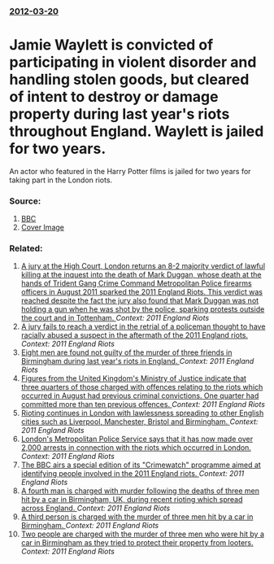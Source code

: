 ### [2012-03-20](/news/2012/03/20/index.md)

# Jamie Waylett is convicted of participating in violent disorder and handling stolen goods, but cleared of intent to destroy or damage property during last year's riots throughout England. Waylett is jailed for two years. 

An actor who featured in the Harry Potter films is jailed for two years for taking part in the London riots.


### Source:

1. [BBC](http://www.bbc.co.uk/news/uk-england-london-17449630)
1. [Cover Image](http://ichef-1.bbci.co.uk/news/1024/media/images/59195000/jpg/_59195207_014308876-1.jpg)

### Related:

1. [A jury at the High Court, London returns an 8-2 majority verdict of lawful killing at the inquest into the death of Mark Duggan, whose death at the hands of Trident Gang Crime Command Metropolitan Police firearms officers in August 2011 sparked the 2011 England Riots. This verdict was reached despite the fact the jury also found that Mark Duggan was not holding a gun when he was shot by the police, sparking protests outside the court and in Tottenham. ](/news/2014/01/8/a-jury-at-the-high-court-london-returns-an-8-2-majority-verdict-of-lawful-killing-at-the-inquest-into-the-death-of-mark-duggan-whose-death.md) _Context: 2011 England Riots_
2. [A jury fails to reach a verdict in the retrial of a policeman thought to have racially abused a suspect in the aftermath of the 2011 England riots. ](/news/2012/10/25/a-jury-fails-to-reach-a-verdict-in-the-retrial-of-a-policeman-thought-to-have-racially-abused-a-suspect-in-the-aftermath-of-the-2011-england.md) _Context: 2011 England Riots_
3. [Eight men are found not guilty of the murder of three friends in Birmingham during last year's riots in England. ](/news/2012/07/19/eight-men-are-found-not-guilty-of-the-murder-of-three-friends-in-birmingham-during-last-year-s-riots-in-england.md) _Context: 2011 England Riots_
4. [Figures from the United Kingdom's Ministry of Justice indicate that three quarters of those charged with offences relating to the riots which occurred in August had previous criminal convictions. One quarter had committed more than ten previous offences. ](/news/2011/09/15/figures-from-the-united-kingdom-s-ministry-of-justice-indicate-that-three-quarters-of-those-charged-with-offences-relating-to-the-riots-whic.md) _Context: 2011 England Riots_
5. [Rioting continues in London with lawlessness spreading to other English cities such as Liverpool, Manchester, Bristol and Birmingham. ](/news/2011/08/9/rioting-continues-in-london-with-lawlessness-spreading-to-other-english-cities-such-as-liverpool-manchester-bristol-and-birmingham.md) _Context: 2011 England Riots_
6. [London's Metropolitan Police Service says that it has now made over 2,000 arrests in connection with the riots which occurred in London. ](/news/2011/08/25/london-s-metropolitan-police-service-says-that-it-has-now-made-over-2-000-arrests-in-connection-with-the-riots-which-occurred-in-london.md) _Context: 2011 England Riots_
7. [The BBC airs a special edition of its "Crimewatch" programme aimed at identifying people involved in the 2011 England riots. ](/news/2011/08/18/the-bbc-airs-a-special-edition-of-its-crimewatch-programme-aimed-at-identifying-people-involved-in-the-2011-england-riots.md) _Context: 2011 England Riots_
8. [A fourth man is charged with murder following the deaths of three men hit by a car in Birmingham, UK, during recent rioting which spread across England. ](/news/2011/08/17/a-fourth-man-is-charged-with-murder-following-the-deaths-of-three-men-hit-by-a-car-in-birmingham-uk-during-recent-rioting-which-spread-acr.md) _Context: 2011 England Riots_
9. [A third person is charged with the murder of three men hit by a car in Birmingham. ](/news/2011/08/14/a-third-person-is-charged-with-the-murder-of-three-men-hit-by-a-car-in-birmingham.md) _Context: 2011 England Riots_
10. [Two people are charged with the murder of three men who were hit by a car in Birmingham as they tried to protect their property from looters. ](/news/2011/08/13/two-people-are-charged-with-the-murder-of-three-men-who-were-hit-by-a-car-in-birmingham-as-they-tried-to-protect-their-property-from-looters.md) _Context: 2011 England Riots_
